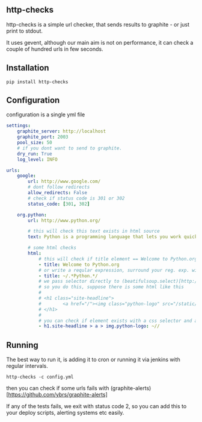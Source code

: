http-checks
-------------------
http-checks is a simple url checker, that sends results to graphite - or just print to stdout.

It uses gevent, although our main aim is not on performance, it can check a couple of hundred urls in few seconds.

Installation
-------------------
```
pip install http-checks
```

Configuration
-------------------
configuration is a single yml file

```yaml
settings:
    graphite_server: http://localhost
    graphite_port: 2003
    pool_size: 50
    # if you dont want to send to graphite.
    dry_run: True
    log_level: INFO

urls:
    google:
        url: http://www.google.com/
        # dont follow redirects
        allow_redirects: False
        # check if status code is 301 or 302
        status_code: [301, 302]

    org.python:
        url: http://www.python.org/

        # this will check this text exists in html source
        text: Python is a programming language that lets you work quickly

        # some html checks
        html:
            # this will check if title element == Welcome to Python.org
            - title: Welcome to Python.org
            # or write a reqular expression, surround your reg. exp. with ~/ /
            - title: ~/.*Python.*/
            # we pass selector directly to (beatifulsoup.select)[http://www.crummy.com/software/BeautifulSoup/bs4/doc/#css-selectors]
            # so you do this, suppose there is some html like this
            #
            # <h1 class="site-headline">
            #        <a href="/"><img class="python-logo" src="/static/img/python-logo.png" alt="python&trade;"></a>
            # </h1>
            #
            # you can check if element exists with a css selector and an empty reg. exp.
            - h1.site-headline > a > img.python-logo: ~//
```

Running
------------
The best way to run it, is adding it to cron or running it via jenkins with regular intervals.

```
http-checks -c config.yml
```

then you can check if some urls fails with (graphite-alerts)[https://github.com/ybrs/graphite-alerts]

If any of the tests fails, we exit with status code 2, so you can add this to your deploy scripts, alerting systems etc easily.




